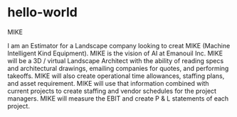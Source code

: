 # hello-world
MIKE

I am an Estimator for a Landscape company looking to creat MIKE (Machine Intelligent Kind Equipment).
MIKE is the vision of AI at Emanouil Inc.  MIKE will be a 3D / virtual Landscape Architect with the ability of reading specs and architectural drawings, emailing companies for quotes, and performing takeoffs.  MIKE will also create operational time allowances, staffing plans, and asset requirement.  MIKE will use that information combined with current projects to create staffing and vendor schedules for the project managers. MIKE will measure the EBIT and create P & L statements of each project. 
